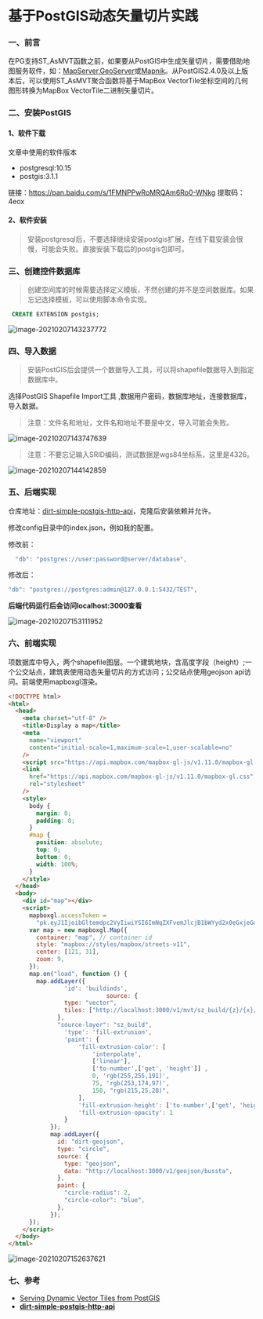 # 基于PostGIS动态矢量切片实践

### 一、前言

在PG支持ST_AsMVT函数之前，如果要从PostGIS中生成矢量切片，需要借助地图服务软件，如：[MapServer](https://mapserver.org/),[GeoServer](https://geoserver.org/)或[Mapnik](https://mapnik.org/)。从PostGIS2.4.0及以上版本后，可以使用ST_AsMVT聚合函数将基于MapBox VectorTile坐标空间的几何图形转换为MapBox VectorTile二进制矢量切片。

### 二、安装PostGIS

 #### 1、软件下载

文章中使用的软件版本

- postgresql:10.15
- postgis:3.1.1

链接：https://pan.baidu.com/s/1FMNPPwRoMRQAm6Ro0-WNkg 
提取码：4eox 

#### 2、软件安装

> 安装postgresql后，不要选择继续安装postgis扩展，在线下载安装会很慢，可能会失败。直接安装下载后的postgis包即可。

### 三、创建控件数据库

> 创建空间库的时候需要选择定义模板，不然创建的并不是空间数据库。如果忘记选择模板，可以使用脚本命令实现。

```sql
 CREATE EXTENSION postgis;
```

![image-20210207143237772](../assets/createDB.png)



### 四、导入数据

> 安装PostGIS后会提供一个数据导入工具，可以将shapefile数据导入到指定数据库中。

选择PostGIS Shapefile Import工具 ,数据用户密码，数据库地址，连接数据库，导入数据。

> 注意：文件名和地址，文件名和地址不要是中文，导入可能会失败。

![image-20210207143747639](C:\Users\limz\AppData\Roaming\Typora\typora-user-images\image-20210207143747639.png)

> 注意：不要忘记输入SRID编码，测试数据是wgs84坐标系，这里是4326。

![image-20210207144142859](C:\Users\limz\AppData\Roaming\Typora\typora-user-images\image-20210207144142859.png)

### 五、后端实现

仓库地址：[dirt-simple-postgis-http-api](https://github.com/tobinbradley/dirt-simple-postgis-http-api)，克隆后安装依赖并允许。

修改config目录中的index.json，例如我的配置。

修改前：

```javascript
  "db": "postgres://user:password@server/database",
```

修改后：

```javascript
"db": "postgres://postgres:admin@127.0.0.1:5432/TEST",
```

**后端代码运行后会访问localhost:3000查看**

![image-20210207153111952](C:\Users\limz\AppData\Roaming\Typora\typora-user-images\image-20210207153111952.png)

### 六、前端实现

项数据库中导入，两个shapefile图层。一个建筑地块，含高度字段（height）;一个公交站点，建筑表使用动态矢量切片的方式访问；公交站点使用geojson api访问。前端使用mapboxgl渲染。

```html
<!DOCTYPE html>
<html>
  <head>
    <meta charset="utf-8" />
    <title>Display a map</title>
    <meta
      name="viewport"
      content="initial-scale=1,maximum-scale=1,user-scalable=no"
    />
    <script src="https://api.mapbox.com/mapbox-gl-js/v1.11.0/mapbox-gl.js"></script>
    <link
      href="https://api.mapbox.com/mapbox-gl-js/v1.11.0/mapbox-gl.css"
      rel="stylesheet"
    />
    <style>
      body {
        margin: 0;
        padding: 0;
      }
      #map {
        position: absolute;
        top: 0;
        bottom: 0;
        width: 100%;
      }
    </style>
  </head>
  <body>
    <div id="map"></div>
    <script>
      mapboxgl.accessToken =
        "pk.eyJ1IjoibGltemdpc2VyIiwiYSI6ImNqZXFvemJlcjB1bWYyd2x0eGxjeGdvcXIifQ.gSsj63R-2VZV7L7mpSw0Uw";
      var map = new mapboxgl.Map({
        container: "map", // container id
        style: "mapbox://styles/mapbox/streets-v11", 
        center: [121, 31],  
        zoom: 9,  
      });
      map.on("load", function () {
        map.addLayer({
                'id': 'buildinds',
                            source: {
                type: "vector",
                tiles: ["http://localhost:3000/v1/mvt/sz_build/{z}/{x}/{y}?columns=height"],
              },
              "source-layer": "sz_build",
                'type': 'fill-extrusion',
                'paint': {
                    'fill-extrusion-color': [
                        'interpolate',
                        ['linear'],
                        ['to-number',['get', 'height']] ,
                        0, 'rgb(255,255,191)',
                        75, 'rgb(253,174,97)',
                        150, "rgb(215,25,28)",
                    ],
                    'fill-extrusion-height': ['to-number',['get', 'height']] ,
                    'fill-extrusion-opacity': 1
                }
            });
            map.addLayer({
              id: "dirt-geojson",
              type: "circle",
              source: {
                type: "geojson",
                data: "http://localhost:3000/v1/geojson/bussta",
              },
              paint: {
                "circle-radius": 2,
                "circle-color": "blue",
              },
            });
      });
    </script>
  </body>
</html>

```

![image-20210207152637621](C:\Users\limz\AppData\Roaming\Typora\typora-user-images\image-20210207152637621.png)

###  七、参考

- [Serving Dynamic Vector Tiles from PostGIS](https://info.crunchydata.com/blog/dynamic-vector-tiles-from-postgis)
- **[ dirt-simple-postgis-http-api](https://github.com/tobinbradley/dirt-simple-postgis-http-api)**

